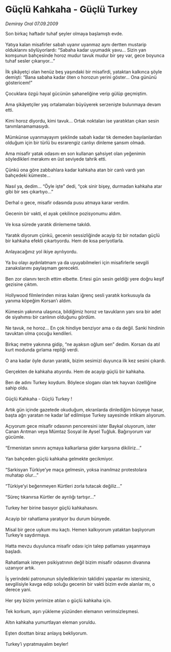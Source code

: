 # Güçlü Kahkaha - Güçlü Turkey

*Demiray Oral 07.09.2009*

<div class="taraf_structure_2col_1zq">
<div class="margen_n">



 <p>Son birkaç haftadır tuhaf şeyler olmaya başlamıştı evde. <br/><br/>Yatıya kalan misafirler sabah uyanır uyanmaz aynı dertten mustarip olduklarını söylüyorlardı: “Sabaha kadar uyumadık yavu... Sizin yan komşunun bahçesinde horoz mudur tavuk mudur bir şey var, gece boyunca tuhaf sesler çıkarıyor...” <br/><br/>İlk şikâyetçi olan henüz beş yaşındaki bir misafirdi, yataktan kalkınca şöyle demişti: “Bana sabaha kadar öten o horozun yerini göster... Ona gününü göstericem!” <br/><br/>Çocuklara özgü hayal gücünün şahaneliğine verip gülüp geçmiştim. <br/><br/>Ama şikâyetçiler yaş ortalamaları büyüyerek serzenişte bulunmaya devam etti. <br/><br/>Kimi horoz diyordu, kimi tavuk... Ortak noktaları ise yaratıktan çıkan sesin tanımlanamamasıydı. <br/><br/>Mümkünse uyanmayayım şeklinde sabah kadar tık demeden bayılanlardan olduğum için bir türlü bu esrarengiz canlıyı dinleme şansım olmadı. <br/><br/>Ama misafir yatak odasını en son kullanan şahsiyet olan yeğenimin söyledikleri merakımı en üst seviyede tahrik etti. <br/><br/>Çünkü ona göre zabbahlara kadar kahkaha atan bir canlı vardı yan bahçedeki kümeste... <br/><br/>Nasıl ya, dedim... “Öyle işte” dedi, “çok sinir bişey, durmadan kahkaha atar gibi bir ses çıkartıyo...” <br/><br/>Derhal o gece, misafir odasında pusu atmaya karar verdim. <br/><br/>Gecenin bir vakti, el ayak çekilince pozisyonumu aldım. <br/><br/>Ve kısa sürede yaratık dinlememe takıldı. <br/><br/>Yaratık diyorum çünkü, gecenin sessizliğinde acayip tiz bir notadan güçlü bir kahkaha efekti çıkartıyordu. Hem de kısa periyotlarla. <br/><br/>Anlayacağınız yol ikiye ayrılıyordu. <br/><br/>Ya bu olayı aydınlatmam ya da uyuyabilmeleri için misafirlerle sevgili zanakslarımı paylaşmam gerecekti. <br/><br/>Ben zor olanını tercih ettim elbette. Ertesi gün sesin geldiği yere doğru keşif gezisine çıktım. <br/><br/>Hollywood filmlerinden miras kalan iğrenç sesli yaratık korkusuyla da yanıma köpeğim Korsan’ı aldım. <br/><br/>Kümesin yakınına ulaşınca, bildiğimiz horoz ve tavukların yanı sıra bir adet de siyahımsı bir canlının olduğunu gördüm. <br/><br/>Ne tavuk, ne horoz... En çok hindiye benziyor ama o da değil. Sanki hindinin tavuktan olma çocuğu kendileri. <br/><br/>Birkaç metre yakınına gidip, “ne ayaksın oğlum sen” dedim. Korsan da atıl kurt modunda gırlama repliği verdi. <br/><br/>O ana kadar öyle duran yaratık, bizim sesimizi duyunca ilk kez sesini çıkardı. <br/><br/>Gerçekten de kahkaha atıyordu. Hem de acayip güçlü bir kahkaha. <br/><br/>Ben de adını Turkey koydum. Böylece sloganı olan tek hayvan özelliğine sahip oldu. <br/><br/>Güçlü Kahkaha - Güçlü Turkey ! <br/><br/>Artık gün içinde gazetede okuduğum, ekranlarda dinlediğim bünyeye hasar, başta ağrı yaratan ne kadar laf edilmişse Turkey sayesinde intikam alıyorum. <br/><br/>Açıyorum gece misafir odasının penceresini ister Baykal oluyorum, ister Canan Arıtman veya Mümtaz Sosyal ile Aysel Tuğluk. Bağırıyorum var gücümle. <br/><br/>“Ermenistan sınırını açmaya kalkarlarsa gider karşısına dikiliriz...” <br/><br/>Yan bahçeden güçlü kahkaha gelmekte gecikmiyor. <br/><br/>“Sarkisyan Türkiye’ye maça gelmesin, yoksa inanılmaz protestolara muhatap olur...” <br/><br/>“Türkiye’yi beğenmeyen Kürtleri zorla tutacak değiliz...” <br/><br/>“Süreç tıkanırsa Kürtler de ayrılığı tartışır...” <br/><br/>Turkey her birine basıyor güçlü kahkahasını. <br/><br/>Acayip bir rahatlama yaratıyor bu durum bünyede. <br/><br/>Misal bir gece uykum mu kaçtı. Hemen kalkıyorum yataktan başlıyorum Turkey’e saydırmaya. <br/><br/>Hatta mevzu duyulunca misafir odası için talep patlaması yaşanmaya başladı. <br/><br/>Rahatlamak isteyen psikiyatrının değil bizim misafir odasının divanına uzanıyor artık. <br/><br/>İş yerindeki patronunun söylediklerinin taklidini yapanlar mı istersiniz, sevgilisiyle kavga edip soluğu gecenin bir vakti bizim evde alanlar mı, o derece yani. <br/><br/>Her şey bizim yerimize atılan o güçlü kahkaha için. <br/><br/>Tek korkum, aşırı yükleme yüzünden elemanın verimsizleşmesi. <br/><br/>Altın kahkaha yumurtlayan eleman yoruldu. <br/><br/>Eşten dosttan biraz anlayış bekliyorum. <br/><br/>Turkey’i yıpratmayalım beyler!</p>
<br/>
<br/>
<br/>



<br/>


<div id="taraf_not">
</div>

</div>


</div>
